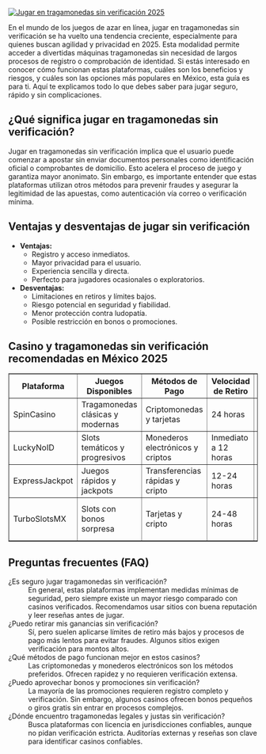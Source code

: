 [![Jugar en tragamonedas sin verificación 2025](https://123-caf.pages.dev/gitsignup.png)](https://vrmoo.ru/Bt82HjjY)

<p>En el mundo de los juegos de azar en línea, jugar en tragamonedas sin verificación se ha vuelto una tendencia creciente, especialmente para quienes buscan agilidad y privacidad en 2025. Esta modalidad permite acceder a divertidas máquinas tragamonedas sin necesidad de largos procesos de registro o comprobación de identidad. Si estás interesado en conocer cómo funcionan estas plataformas, cuáles son los beneficios y riesgos, y cuáles son las opciones más populares en México, esta guía es para ti. Aquí te explicamos todo lo que debes saber para jugar seguro, rápido y sin complicaciones.</p>  <h2>¿Qué significa jugar en tragamonedas sin verificación?</h2> <p>Jugar en tragamonedas sin verificación implica que el usuario puede comenzar a apostar sin enviar documentos personales como identificación oficial o comprobantes de domicilio. Esto acelera el proceso de juego y garantiza mayor anonimato. Sin embargo, es importante entender que estas plataformas utilizan otros métodos para prevenir fraudes y asegurar la legitimidad de las apuestas, como autenticación vía correo o verificación mínima.</p>  <h2>Ventajas y desventajas de jugar sin verificación</h2> <ul>   <li><strong>Ventajas:</strong>     <ul>       <li>Registro y acceso inmediatos.</li>       <li>Mayor privacidad para el usuario.</li>       <li>Experiencia sencilla y directa.</li>       <li>Perfecto para jugadores ocasionales o exploratorios.</li>     </ul>   </li>   <li><strong>Desventajas:</strong>     <ul>       <li>Limitaciones en retiros y límites bajos.</li>       <li>Riesgo potencial en seguridad y fiabilidad.</li>       <li>Menor protección contra ludopatía.</li>       <li>Posible restricción en bonos o promociones.</li>     </ul>   </li> </ul>  <h2>Casino y tragamonedas sin verificación recomendadas en México 2025</h2> <table border="1" cellpadding="5" cellspacing="0">   <thead>     <tr>       <th>Plataforma</th>       <th>Juegos Disponibles</th>       <th>Métodos de Pago</th>       <th>Velocidad de Retiro</th>       <th>Comentarios</th>     </tr>   </thead>   <tbody>     <tr>       <td>SpinCasino</td>       <td>Tragamonedas clásicas y modernas</td>       <td>Criptomonedas y tarjetas</td>       <td>24 horas</td>       <td>Alta variedad y soporte en español</td>     </tr>     <tr>       <td>LuckyNoID</td>       <td>Slots temáticos y progresivos</td>       <td>Monederos electrónicos y criptos</td>       <td>Inmediato a 12 horas</td>       <td>Enfoque en anonimato del jugador</td>     </tr>     <tr>       <td>ExpressJackpot</td>       <td>Juegos rápidos y jackpots</td>       <td>Transferencias rápidas y cripto</td>       <td>12-24 horas</td>       <td>Ideal para retiros express</td>     </tr>     <tr>       <td>TurboSlotsMX</td>       <td>Slots con bonos sorpresa</td>       <td>Tarjetas y cripto</td>       <td>24-48 horas</td>       <td>Promociones moderadas, sin requerir ID</td>     </tr>   </tbody> </table>  <h2>Preguntas frecuentes (FAQ)</h2> <dl>   <dt>¿Es seguro jugar tragamonedas sin verificación?</dt>   <dd>En general, estas plataformas implementan medidas mínimas de seguridad, pero siempre existe un mayor riesgo comparado con casinos verificados. Recomendamos usar sitios con buena reputación y leer reseñas antes de jugar.</dd>    <dt>¿Puedo retirar mis ganancias sin verificación?</dt>   <dd>Sí, pero suelen aplicarse límites de retiro más bajos y procesos de pago más lentos para evitar fraudes. Algunos sitios exigen verificación para montos altos.</dd>    <dt>¿Qué métodos de pago funcionan mejor en estos casinos?</dt>   <dd>Las criptomonedas y monederos electrónicos son los métodos preferidos. Ofrecen rapidez y no requieren verificación extensa.</dd>    <dt>¿Puedo aprovechar bonos y promociones sin verificación?</dt>   <dd>La mayoría de las promociones requieren registro completo y verificación. Sin embargo, algunos casinos ofrecen bonos pequeños o giros gratis sin entrar en procesos complejos.</dd>    <dt>¿Dónde encuentro tragamonedas legales y justas sin verificación?</dt>   <dd>Busca plataformas con licencia en jurisdicciones confiables, aunque no pidan verificación estricta. Auditorías externas y reseñas son clave para identificar casinos confiables.</dd> </dl>